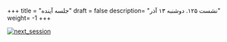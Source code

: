 +++
title = "جلسه آینده"
draft = false
description= "نشست ۱۲۵. دوشنبه ۱۳ آذر"
weight= -1
+++

[![next_session](../../img/next_session.jpg)](img/next_session.jpg)
